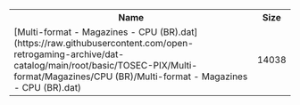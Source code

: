 <table>
<tr><th>Name</th><th>Size</th></tr>
<tr><td>
[Multi-format - Magazines - CPU (BR).dat](https://raw.githubusercontent.com/open-retrogaming-archive/dat-catalog/main/root/basic/TOSEC-PIX/Multi-format/Magazines/CPU (BR)/Multi-format - Magazines - CPU (BR).dat)
</td><td>14038</td></tr>
</table>
